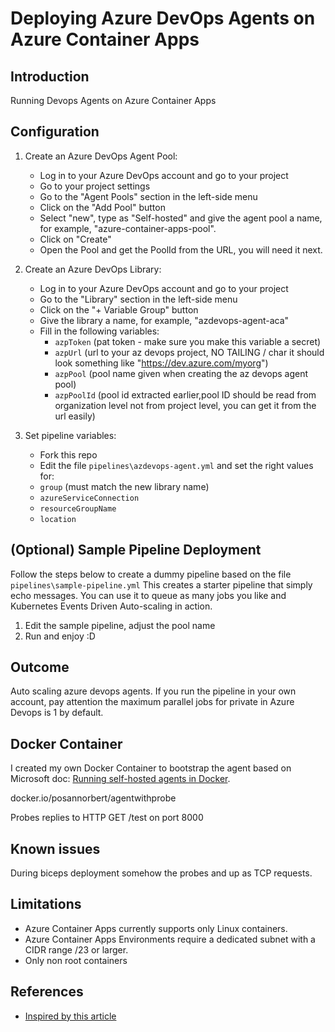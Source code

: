 # Deploying Azure DevOps Agents on Azure Container Apps

## Introduction

Running Devops Agents on Azure Container Apps

## Configuration

1. Create an Azure DevOps Agent Pool:
   - Log in to your Azure DevOps account and go to your project
   - Go to your project settings
   - Go to the "Agent Pools" section in the left-side menu
   - Click on the "Add Pool" button
   - Select "new", type as "Self-hosted" and give the agent pool a name, for example, "azure-container-apps-pool".
   - Click on "Create"
   - Open the Pool and get the PoolId from the URL, you will need it next.

2. Create an Azure DevOps Library:
   - Log in to your Azure DevOps account and go to your project
   - Go to the "Library" section in the left-side menu
   - Click on the "+ Variable Group" button
   - Give the library a name, for example, "azdevops-agent-aca"
   - Fill in the following variables:
     - `azpToken` (pat token - make sure you make this variable a secret)
     - `azpUrl` (url to your az devops project, NO TAILING / char it should look something like "https://dev.azure.com/myorg")
     - `azpPool` (pool name given when creating the az devops agent pool)
     - `azpPoolId` (pool id extracted earlier,pool ID should be read from organization level not from project level, you can get it from the url easily)

3. Set pipeline variables:
    - Fork this repo
    - Edit the file `pipelines\azdevops-agent.yml` and set the right values for:
     - `group` (must match the new library name)
     - `azureServiceConnection`
     - `resourceGroupName`
     - `location`

## (Optional) Sample Pipeline Deployment

Follow the steps below to create a dummy pipeline based on the file `pipelines\sample-pipeline.yml`
This creates a starter pipeline that simply echo messages. You can use it to queue as many jobs you like and Kubernetes Events Driven Auto-scaling in action.

1. Edit the sample pipeline, adjust the pool name
2. Run and enjoy :D 

## Outcome

Auto scaling azure devops agents.
If you run the pipeline in your own account, pay attention the maximum parallel jobs for private in Azure Devops is 1 by default.

## Docker Container

I created my own Docker Container to bootstrap the agent based on Microsoft doc: [Running self-hosted agents in Docker](https://learn.microsoft.com/en-us/azure/devops/pipelines/agents/docker?view=azure-devops).

docker.io/posannorbert/agentwithprobe

Probes replies to HTTP GET /test on port 8000

## Known issues

During biceps deployment somehow the probes and up as TCP requests.

## Limitations

- Azure Container Apps currently supports only Linux containers.
- Azure Container Apps Environments require a dedicated subnet with a CIDR range /23 or larger.
- Only non root containers

## References

- [Inspired by this article](https://github.com/lopezleandro03/azdevops-agents-on-container-apps)

